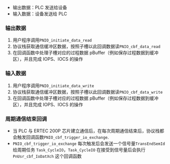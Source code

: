 - 输出数据：PLC 发送给设备
- 输入数据：设备发送给 PLC
### 输出数据
1. 用户程序调用`PNIO_initiate_data_read`
2. 协议栈获取通信缓冲区数据，按照子槽以此回调数据读`PNIO_cbf_data_read`
3. 在回调函数中处理子槽对应的过程数据 pBuffer（例如保存过程数据到缓冲区），并且完成 IOPS、IOCS 的操作
### 输入数据
1. 用户程序调用`PNIO_initiate_data_write`
2. 协议栈获取通信缓冲区数据，按照子槽以此回调数据读`PNIO_cbf_data_write`
3. 在回调函数中处理子槽对应的过程数据 pBuffer（例如保存过程数据到缓冲区），并且完成 IOPS、IOCS 的操作
### 周期通信结束回调
- 当 PLC 与 ERTEC 200P 芯片建立通信后，在每次周期通信结束后，协议栈都会触发回调函数`PNIO_cbf_trigger_io_exchange`. 
- `PNIO_cbf_trigger_io_exchange` 每次触发后会发送一个信号量`TransEndSemId`给周期任务 `Task_CycleIO`，`Task_CycleIO` 在接受到信号量后会执行 `PnUsr_cbf_IoDatXch` 这个回调函数
